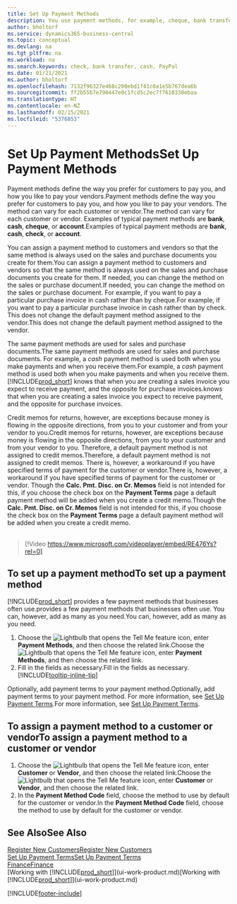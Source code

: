 ```yaml
---
title: Set Up Payment Methods
description: You use payment methods, for example, cheque, bank transfer, cash, or PayPal, to define how sales and purchase invoices will be paid.
author: bholtorf
ms.service: dynamics365-business-central
ms.topic: conceptual
ms.devlang: na
ms.tgt_pltfrm: na
ms.workload: na
ms.search.keywords: check, bank transfer, cash, PayPal
ms.date: 01/21/2021
ms.author: bholtorf
ms.openlocfilehash: 7132f96327e468c200ebd1f41c0a1e5b767dea6b
ms.sourcegitcommit: ff2b55b7e790447e0c1fcd5c2ec7f7610338ebaa
ms.translationtype: HT
ms.contentlocale: en-NZ
ms.lasthandoff: 02/15/2021
ms.locfileid: "5376853"
---
```

# <a name="set-up-payment-methods"></a><span data-ttu-id="9d1fb-103">Set Up Payment Methods</span><span class="sxs-lookup"><span data-stu-id="9d1fb-103">Set Up Payment Methods</span></span>

<span data-ttu-id="9d1fb-104">Payment methods define the way you prefer for customers to pay you, and how you like to pay your vendors.</span><span class="sxs-lookup"><span data-stu-id="9d1fb-104">Payment methods define the way you prefer for customers to pay you, and how you like to pay your vendors.</span></span> <span data-ttu-id="9d1fb-105">The method can vary for each customer or vendor.</span><span class="sxs-lookup"><span data-stu-id="9d1fb-105">The method can vary for each customer or vendor.</span></span> <span data-ttu-id="9d1fb-106">Examples of typical payment methods are **bank**, **cash**, **cheque**, or **account**.</span><span class="sxs-lookup"><span data-stu-id="9d1fb-106">Examples of typical payment methods are **bank**, **cash**, **check**, or **account**.</span></span>

<span data-ttu-id="9d1fb-107">You can assign a payment method to customers and vendors so that the same method is always used on the sales and purchase documents you create for them.</span><span class="sxs-lookup"><span data-stu-id="9d1fb-107">You can assign a payment method to customers and vendors so that the same method is always used on the sales and purchase documents you create for them.</span></span> <span data-ttu-id="9d1fb-108">If needed, you can change the method on the sales or purchase document.</span><span class="sxs-lookup"><span data-stu-id="9d1fb-108">If needed, you can change the method on the sales or purchase document.</span></span> <span data-ttu-id="9d1fb-109">For example, if you want to pay a particular purchase invoice in cash rather than by cheque.</span><span class="sxs-lookup"><span data-stu-id="9d1fb-109">For example, if you want to pay a particular purchase invoice in cash rather than by check.</span></span> <span data-ttu-id="9d1fb-110">This does not change the default payment method assigned to the vendor.</span><span class="sxs-lookup"><span data-stu-id="9d1fb-110">This does not change the default payment method assigned to the vendor.</span></span>

<span data-ttu-id="9d1fb-111">The same payment methods are used for sales and purchase documents.</span><span class="sxs-lookup"><span data-stu-id="9d1fb-111">The same payment methods are used for sales and purchase documents.</span></span> <span data-ttu-id="9d1fb-112">For example, a _cash_ payment method is used both when you make payments and when you receive them.</span><span class="sxs-lookup"><span data-stu-id="9d1fb-112">For example, a _cash_ payment method is used both when you make payments and when you receive them.</span></span> [!INCLUDE[prod_short](includes/prod_short.md)] <span data-ttu-id="9d1fb-113">knows that when you are creating a sales invoice you expect to receive payment, and the opposite for purchase invoices.</span><span class="sxs-lookup"><span data-stu-id="9d1fb-113">knows that when you are creating a sales invoice you expect to receive payment, and the opposite for purchase invoices.</span></span>

<span data-ttu-id="9d1fb-114">Credit memos for returns, however, are exceptions because money is flowing in the opposite directions, from you to your customer and from your vendor to you.</span><span class="sxs-lookup"><span data-stu-id="9d1fb-114">Credit memos for returns, however, are exceptions because money is flowing in the opposite directions, from you to your customer and from your vendor to you.</span></span> <span data-ttu-id="9d1fb-115">Therefore, a default payment method is not assigned to credit memos.</span><span class="sxs-lookup"><span data-stu-id="9d1fb-115">Therefore, a default payment method is not assigned to credit memos.</span></span> <span data-ttu-id="9d1fb-116">There is, however, a workaround if you have specified terms of payment for the customer or vendor.</span><span class="sxs-lookup"><span data-stu-id="9d1fb-116">There is, however, a workaround if you have specified terms of payment for the customer or vendor.</span></span> <span data-ttu-id="9d1fb-117">Though the **Calc. Pmt. Disc. on Cr. Memos** field is not intended for this, if you choose the check box on the **Payment Terms** page a default payment method will be added when you create a credit memo.</span><span class="sxs-lookup"><span data-stu-id="9d1fb-117">Though the **Calc. Pmt. Disc. on Cr. Memos** field is not intended for this, if you choose the check box on the **Payment Terms** page a default payment method will be added when you create a credit memo.</span></span> <br><br>  

> [!Video https://www.microsoft.com/videoplayer/embed/RE476Ys?rel=0]

## <a name="to-set-up-a-payment-method"></a><span data-ttu-id="9d1fb-118">To set up a payment method</span><span class="sxs-lookup"><span data-stu-id="9d1fb-118">To set up a payment method</span></span>

[!INCLUDE[prod_short](includes/prod_short.md)] <span data-ttu-id="9d1fb-119">provides a few payment methods that businesses often use.</span><span class="sxs-lookup"><span data-stu-id="9d1fb-119">provides a few payment methods that businesses often use.</span></span> <span data-ttu-id="9d1fb-120">You can, however, add as many as you need.</span><span class="sxs-lookup"><span data-stu-id="9d1fb-120">You can, however, add as many as you need.</span></span>

1. <span data-ttu-id="9d1fb-121">Choose the ![Lightbulb that opens the Tell Me feature](media/ui-search/search_small.png "Tell me what you want to do") icon, enter **Payment Methods**, and then choose the related link.</span><span class="sxs-lookup"><span data-stu-id="9d1fb-121">Choose the ![Lightbulb that opens the Tell Me feature](media/ui-search/search_small.png "Tell me what you want to do") icon, enter **Payment Methods**, and then choose the related link.</span></span>
2. <span data-ttu-id="9d1fb-122">Fill in the fields as necessary.</span><span class="sxs-lookup"><span data-stu-id="9d1fb-122">Fill in the fields as necessary.</span></span> [!INCLUDE[tooltip-inline-tip](includes/tooltip-inline-tip_md.md)]

<span data-ttu-id="9d1fb-123">Optionally, add payment terms to your payment method.</span><span class="sxs-lookup"><span data-stu-id="9d1fb-123">Optionally, add payment terms to your payment method.</span></span> <span data-ttu-id="9d1fb-124">For more information, see [Set Up Payment Terms](finance-payment-terms.md).</span><span class="sxs-lookup"><span data-stu-id="9d1fb-124">For more information, see [Set Up Payment Terms](finance-payment-terms.md).</span></span>  

## <a name="to-assign-a-payment-method-to-a-customer-or-vendor"></a><span data-ttu-id="9d1fb-125">To assign a payment method to a customer or vendor</span><span class="sxs-lookup"><span data-stu-id="9d1fb-125">To assign a payment method to a customer or vendor</span></span>

1. <span data-ttu-id="9d1fb-126">Choose the ![Lightbulb that opens the Tell Me feature](media/ui-search/search_small.png "Tell me what you want to do") icon, enter **Customer** or **Vendor**, and then choose the related link.</span><span class="sxs-lookup"><span data-stu-id="9d1fb-126">Choose the ![Lightbulb that opens the Tell Me feature](media/ui-search/search_small.png "Tell me what you want to do") icon, enter **Customer** or **Vendor**, and then choose the related link.</span></span>
2. <span data-ttu-id="9d1fb-127">In the **Payment Method Code** field, choose the method to use by default for the customer or vendor.</span><span class="sxs-lookup"><span data-stu-id="9d1fb-127">In the **Payment Method Code** field, choose the method to use by default for the customer or vendor.</span></span>

## <a name="see-also"></a><span data-ttu-id="9d1fb-128">See Also</span><span class="sxs-lookup"><span data-stu-id="9d1fb-128">See Also</span></span>

[<span data-ttu-id="9d1fb-129">Register New Customers</span><span class="sxs-lookup"><span data-stu-id="9d1fb-129">Register New Customers</span></span>](sales-how-register-new-customers.md)  
[<span data-ttu-id="9d1fb-130">Set Up Payment Terms</span><span class="sxs-lookup"><span data-stu-id="9d1fb-130">Set Up Payment Terms</span></span>](finance-payment-terms.md)  
[<span data-ttu-id="9d1fb-131">Finance</span><span class="sxs-lookup"><span data-stu-id="9d1fb-131">Finance</span></span>](finance.md)  
<span data-ttu-id="9d1fb-132">[Working with [!INCLUDE[prod_short](includes/prod_short.md)]](ui-work-product.md)</span><span class="sxs-lookup"><span data-stu-id="9d1fb-132">[Working with [!INCLUDE[prod_short](includes/prod_short.md)]](ui-work-product.md)</span></span>  


[!INCLUDE[footer-include](includes/footer-banner.md)]